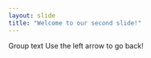```yaml
---
layout: slide
title: "Welcome to our second slide!"
---
```

Group text
Use the left arrow to go back!
